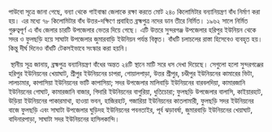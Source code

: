 পাউবো সূত্রে জানা গেছে, বন্যা থেকে গাইবান্ধা জেলাকে রক্ষা করতে মোট ২৪০ কিলোমিটার বন্যানিয়ন্ত্রণ বাঁধ নির্মাণ করা হয়। এর মধ্যে ৭৮ কিলোমিটার বাঁধ উত্তর-দক্ষিণে প্রবাহিত ব্রহ্মপুত্র নদের ডান তীরে নির্মিত। ১৯৬২ সালে নির্মিত গুরুত্বপূর্ণ এ বাঁধ জেলার চারটি উপজেলার ভেতর দিয়ে গেছে। এটি উত্তরে সুন্দরগঞ্জ উপজেলার হরিপুর ইউনিয়ন থেকে সদর ও ফুলছড়ি হয়ে সাঘাটা উপজেলার জুমারবাড়ি ইউনিয়ন পর্যন্ত বিস্তৃত। বাঁধটি চলাচলের রাস্তা হিসেবেও ব্যবহৃত হয়। কিন্তু দীর্ঘ দিনেও বাঁধটি টেকসইভাবে সংস্কার করা হয়নি।

 স্থানীয় সূত্র জানায়, ব্রহ্মপুত্র বন্যানিয়ন্ত্রণ বাঁধের অন্তত ২৪টি স্থানে মাটি সরে ধস দেখা দিয়েছে। সেগুলো হলো সুন্দরগঞ্জের হরিপুর ইউনিয়নের খেয়াঘাট, শ্রীপুর ইউনিয়নের চাপরা, গোয়ালপাড়া, উত্তর শ্রীপুর, চণ্ডীপুর ইউনিয়নের কামারের ভিটা, লালচামার, কাপাসিয়া ইউনিয়নের ভাটি কাপাসিয়া; সদর উপজেলার মালিবাড়ি ইউনিয়নের বারবলদিয়া, কামারজানি ইউনিয়নের গোঘাট, কামারজানি বাজার, গিদারি ইউনিয়নের বাগুরিয়া, ধুতিচোরা; ফুলছড়ি উপজেলার বালাসি, কাইয়ারহাট, উড়িয়া ইউনিয়নের পাকারমাথা, হাওয়া ভবন, হাজিরহাট, গজারিয়া ইউনিয়নের কাতলামারী, ফুলছড়ি সদর ইউনিয়নের বাজে ফুলছড়ি এবং সাঘাটা উপজেলার ঘুড়িদহ ইউনিয়নের পবনতাইর, পূর্ব ঝড়াবর্ষা, জুমারবাড়ি ইউনিয়নের খেয়াঘাট, বাদিনারপাড়া, সাঘাটা সদর ইউনিয়নের হাসিলকান্দি।
